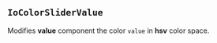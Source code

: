 ## `IoColorSliderValue`

Modifies **value** component the color `value` in **hsv** color space.

<io-element-demo element="io-color-slider-value"
  properties='{"value": [1, 0.5, 0, 1]}'
  config='{"value": ["io-properties"]}
'></io-element-demo>